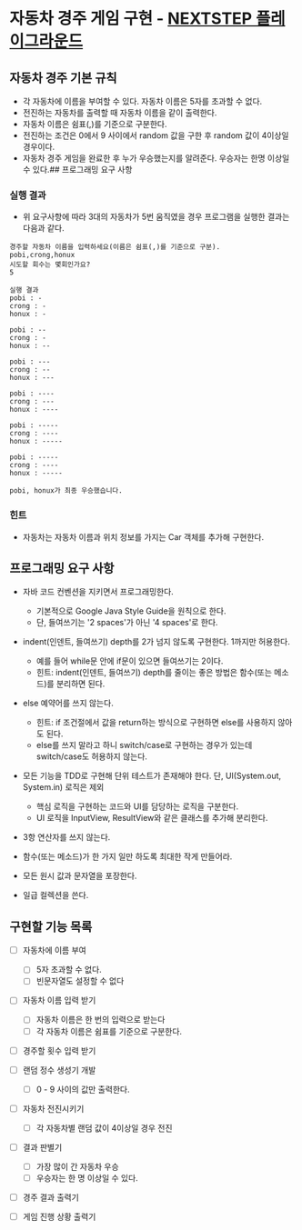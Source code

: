 # 자동차 경주 게임 구현 - [NEXTSTEP 플레이그라운드](https://github.com/next-step/nextstep-docs/blob/master/playground/README.md)

## 자동차 경주 기본 규칙

- 각 자동차에 이름을 부여할 수 있다. 자동차 이름은 5자를 초과할 수 없다.
- 전진하는 자동차를 출력할 때 자동차 이름을 같이 출력한다.
- 자동차 이름은 쉼표(,)를 기준으로 구분한다.
- 전진하는 조건은 0에서 9 사이에서 random 값을 구한 후 random 값이 4이상일 경우이다.
- 자동차 경주 게임을 완료한 후 누가 우승했는지를 알려준다. 우승자는 한명 이상일 수 있다.## 프로그래밍 요구 사항

### 실행 결과

- 위 요구사항에 따라 3대의 자동차가 5번 움직였을 경우 프로그램을 실행한 결과는 다음과 같다.

```text
경주할 자동차 이름을 입력하세요(이름은 쉼표(,)를 기준으로 구분).
pobi,crong,honux
시도할 회수는 몇회인가요?
5

실행 결과
pobi : -
crong : -
honux : -

pobi : --
crong : -
honux : --

pobi : ---
crong : --
honux : ---

pobi : ----
crong : ---
honux : ----

pobi : -----
crong : ----
honux : -----

pobi : -----
crong : ----
honux : -----

pobi, honux가 최종 우승했습니다.
```

### 힌트

- 자동차는 자동차 이름과 위치 정보를 가지는 Car 객체를 추가해 구현한다.

## 프로그래밍 요구 사항

- 자바 코드 컨벤션을 지키면서 프로그래밍한다.
    - 기본적으로 Google Java Style Guide을 원칙으로 한다.
    - 단, 들여쓰기는 '2 spaces'가 아닌 '4 spaces'로 한다.

- indent(인덴트, 들여쓰기) depth를 2가 넘지 않도록 구현한다. 1까지만 허용한다.
    - 예를 들어 while문 안에 if문이 있으면 들여쓰기는 2이다.
    - 힌트: indent(인덴트, 들여쓰기) depth를 줄이는 좋은 방법은 함수(또는 메소드)를 분리하면 된다.

- else 예약어를 쓰지 않는다.
    - 힌트: if 조건절에서 값을 return하는 방식으로 구현하면 else를 사용하지 않아도 된다.
    - else를 쓰지 말라고 하니 switch/case로 구현하는 경우가 있는데 switch/case도 허용하지 않는다.

- 모든 기능을 TDD로 구현해 단위 테스트가 존재해야 한다. 단, UI(System.out, System.in) 로직은 제외
    - 핵심 로직을 구현하는 코드와 UI를 담당하는 로직을 구분한다.
    - UI 로직을 InputView, ResultView와 같은 클래스를 추가해 분리한다.

- 3항 연산자를 쓰지 않는다.

- 함수(또는 메소드)가 한 가지 일만 하도록 최대한 작게 만들어라.

- 모든 원시 값과 문자열을 포장한다.

- 일급 컬렉션을 쓴다.

## 구현할 기능 목록

- [ ] 자동차에 이름 부여
    - [ ] 5자 초과할 수 없다.
    - [ ] 빈문자열도 설정할 수 없다
- [ ] 자동차 이름 입력 받기
    - [ ] 자동차 이름은 한 번의 입력으로 받는다
    - [ ] 각 자동차 이름은 쉼표를 기준으로 구분한다.
- [ ] 경주할 횟수 입력 받기
- [ ] 랜덤 정수 생성기 개발
    - [ ] 0 - 9 사이의 값만 출력한다.
- [ ] 자동차 전진시키기
    - [ ] 각 자동차별 랜덤 값이 4이상일 경우 전진
- [ ] 결과 판별기
    - [ ] 가장 많이 간 자동차 우승
    - [ ] 우승자는 한 명 이상일 수 있다.
- [ ] 경주 결과 출력기
- [ ] 게임 진행 상황 출력기

